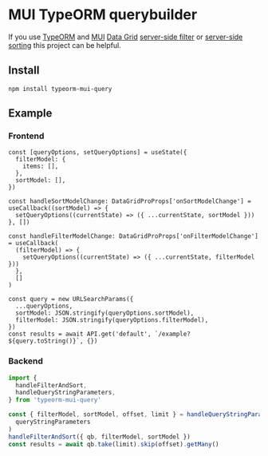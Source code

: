 # MUI TypeORM querybuilder

If you use [TypeORM](https://typeorm.io/) and [MUI](https://mui.com/) [Data Grid](https://mui.com/x/react-data-grid/) [server-side filter](https://mui.com/x/react-data-grid/filtering/server-side/) or [server-side sorting](https://mui.com/x/react-data-grid/sorting/#server-side-sorting) this project can be helpful.

## Install

    npm install typeorm-mui-query

## Example

### Frontend

```TSX
const [queryOptions, setQueryOptions] = useState({
  filterModel: {
    items: [],
  },
  sortModel: [],
})

const handleSortModelChange: DataGridProProps['onSortModelChange'] = useCallback((sortModel) => {
  setQueryOptions((currentState) => ({ ...currentState, sortModel }))
}, [])

const handleFilterModelChange: DataGridProProps['onFilterModelChange'] = useCallback(
  (filterModel) => {
    setQueryOptions((currentState) => ({ ...currentState, filterModel }))
  },
  []
)

const query = new URLSearchParams({
  ...queryOptions,
  sortModel: JSON.stringify(queryOptions.sortModel),
  filterModel: JSON.stringify(queryOptions.filterModel),
})
const results = await API.get('default', `/example?${query.toString()}`, {})
```

### Backend

```TypeScript
import {
  handleFilterAndSort,
  handleQueryStringParameters,
} from 'typeorm-mui-query'

const { filterModel, sortModel, offset, limit } = handleQueryStringParameters(
  queryStringParameters
)
handleFilterAndSort({ qb, filterModel, sortModel })
const results = await qb.take(limit).skip(offset).getMany()
```
